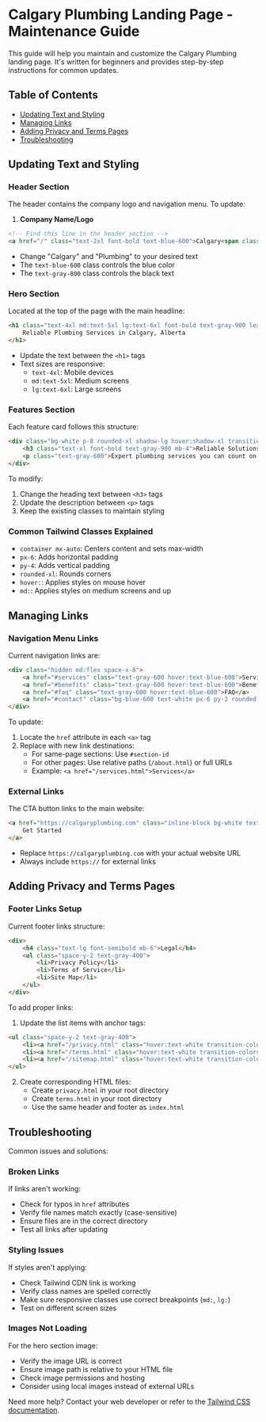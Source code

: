 # Calgary Plumbing Landing Page - Maintenance Guide

This guide will help you maintain and customize the Calgary Plumbing landing page. It's written for beginners and provides step-by-step instructions for common updates.

## Table of Contents
- [Updating Text and Styling](#updating-text-and-styling)
- [Managing Links](#managing-links)
- [Adding Privacy and Terms Pages](#adding-privacy-and-terms-pages)
- [Troubleshooting](#troubleshooting)

## Updating Text and Styling

### Header Section
The header contains the company logo and navigation menu. To update:

1. **Company Name/Logo**
```html
<!-- Find this line in the header section -->
<a href="/" class="text-2xl font-bold text-blue-600">Calgary<span class="text-gray-800">Plumbing</span></a>
```
- Change "Calgary" and "Plumbing" to your desired text
- The `text-blue-600` class controls the blue color
- The `text-gray-800` class controls the black text

### Hero Section
Located at the top of the page with the main headline:

```html
<h1 class="text-4xl md:text-5xl lg:text-6xl font-bold text-gray-900 leading-tight mb-6">
    Reliable Plumbing Services in Calgary, Alberta
</h1>
```
- Update the text between the `<h1>` tags
- Text sizes are responsive:
  - `text-4xl`: Mobile devices
  - `md:text-5xl`: Medium screens
  - `lg:text-6xl`: Large screens

### Features Section
Each feature card follows this structure:
```html
<div class="bg-white p-8 rounded-xl shadow-lg hover:shadow-xl transition-all duration-300">
    <h3 class="text-xl font-bold text-gray-900 mb-4">Reliable Solutions</h3>
    <p class="text-gray-600">Expert plumbing services you can count on, every time.</p>
</div>
```
To modify:
1. Change the heading text between `<h3>` tags
2. Update the description between `<p>` tags
3. Keep the existing classes to maintain styling

### Common Tailwind Classes Explained
- `container mx-auto`: Centers content and sets max-width
- `px-6`: Adds horizontal padding
- `py-4`: Adds vertical padding
- `rounded-xl`: Rounds corners
- `hover:`: Applies styles on mouse hover
- `md:`: Applies styles on medium screens and up

## Managing Links

### Navigation Menu Links
Current navigation links are:
```html
<div class="hidden md:flex space-x-8">
    <a href="#services" class="text-gray-600 hover:text-blue-600">Services</a>
    <a href="#benefits" class="text-gray-600 hover:text-blue-600">Benefits</a>
    <a href="#faq" class="text-gray-600 hover:text-blue-600">FAQ</a>
    <a href="#contact" class="bg-blue-600 text-white px-6 py-2 rounded-full">Contact Us</a>
</div>
```

To update:
1. Locate the `href` attribute in each `<a>` tag
2. Replace with new link destinations:
   - For same-page sections: Use `#section-id`
   - For other pages: Use relative paths (`/about.html`) or full URLs
   - Example: `<a href="/services.html">Services</a>`

### External Links
The CTA button links to the main website:
```html
<a href="https://calgaryplumbing.com" class="inline-block bg-white text-blue-600">
    Get Started
</a>
```
- Replace `https://calgaryplumbing.com` with your actual website URL
- Always include `https://` for external links

## Adding Privacy and Terms Pages

### Footer Links Setup
Current footer links structure:
```html
<div>
    <h4 class="text-lg font-semibold mb-6">Legal</h4>
    <ul class="space-y-2 text-gray-400">
        <li>Privacy Policy</li>
        <li>Terms of Service</li>
        <li>Site Map</li>
    </ul>
</div>
```

To add proper links:
1. Update the list items with anchor tags:
```html
<ul class="space-y-2 text-gray-400">
    <li><a href="/privacy.html" class="hover:text-white transition-colors">Privacy Policy</a></li>
    <li><a href="/terms.html" class="hover:text-white transition-colors">Terms of Service</a></li>
    <li><a href="/sitemap.html" class="hover:text-white transition-colors">Site Map</a></li>
</ul>
```

2. Create corresponding HTML files:
   - Create `privacy.html` in your root directory
   - Create `terms.html` in your root directory
   - Use the same header and footer as `index.html`

## Troubleshooting

Common issues and solutions:

### Broken Links
If links aren't working:
- Check for typos in `href` attributes
- Verify file names match exactly (case-sensitive)
- Ensure files are in the correct directory
- Test all links after updating

### Styling Issues
If styles aren't applying:
- Check Tailwind CDN link is working
- Verify class names are spelled correctly
- Make sure responsive classes use correct breakpoints (`md:`, `lg:`)
- Test on different screen sizes

### Images Not Loading
For the hero section image:
- Verify the image URL is correct
- Ensure image path is relative to your HTML file
- Check image permissions and hosting
- Consider using local images instead of external URLs

Need more help? Contact your web developer or refer to the [Tailwind CSS documentation](https://tailwindcss.com/docs).